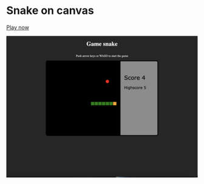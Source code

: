 # Snake on canvas

[Play now](https://marypro.github.io/game-snake-canvas/)

![Game](https://github.com/MaryPro/game-snake-canvas/raw/main/images/game.png)
